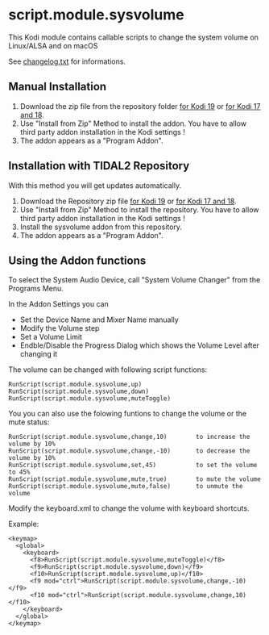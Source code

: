 # script.module.sysvolume

This Kodi module contains callable scripts to change the system volume on Linux/ALSA and on macOS 

See [changelog.txt](https://github.com/arnesongit/script.module.sysvolume/blob/master/changelog.txt) for informations.

## Manual Installation

1. Download the zip file from the repository folder [for Kodi 19](https://github.com/arnesongit/repository.tidal2/tree/main/script.module.sysvolume)
   or [for Kodi 17 and 18](https://github.com/arnesongit/repository.tidal2/tree/until-leia/script.module.sysvolume).
2. Use "Install from Zip" Method to install the addon. You have to allow third party addon installation in the Kodi settings !
3. The addon appears as a "Program Addon".

## Installation with TIDAL2 Repository

With this method you will get updates automatically.

1. Download the Repository zip file [for Kodi 19](https://github.com/arnesongit/repository.tidal2/blob/main/repository.tidal2/repository.tidal2-0.2.0.zip?raw=true)
   or [for Kodi 17 and 18](https://github.com/arnesongit/repository.tidal2/blob/until-leia/repository.tidal2/repository.tidal2-0.1.0.zip?raw=true).
2. Use "Install from Zip" Method to install the repository. You have to allow third party addon installation in the Kodi settings !
3. Install the sysvolume addon from this repository.
4. The addon appears as a "Program Addon".

## Using the Addon functions

To select the System Audio Device, call "System Volume Changer" from the Programs Menu.

In the Addon Settings you can
- Set the Device Name and Mixer Name manually
- Modify the Volume step
- Set a Volume Limit
- Endble/Disable the Progress Dialog which shows the Volume Level after changing it

The volume can be changed with following script functions:
```
RunScript(script.module.sysvolume,up)
RunScript(script.module.sysvolume,down)
RunScript(script.module.sysvolume,muteToggle)
```
You you can also use the folowing funtions to change the volume or the mute status:
```
RunScript(script.module.sysvolume,change,10)        to increase the volume by 10%
RunScript(script.module.sysvolume,change,-10)       to decrease the volume by 10%
RunScript(script.module.sysvolume,set,45)           to set the volume to 45%
RunScript(script.module.sysvolume,mute,true)        to mute the volume
RunScript(script.module.sysvolume,mute,false)       to unmute the volume
```
Modify the keyboard.xml to change the volume with keyboard shortcuts.

Example:
```
<keymap>
  <global>
    <keyboard>
      <f8>RunScript(script.module.sysvolume,muteToggle)</f8>
      <f9>RunScript(script.module.sysvolume,down)</f9>
      <f10>RunScript(script.module.sysvolume,up)</f10>
      <f9 mod="ctrl">RunScript(script.module.sysvolume,change,-10)</f9>
      <f10 mod="ctrl">RunScript(script.module.sysvolume,change,10)</f10>
    </keyboard>
  </global>
</keymap>
```